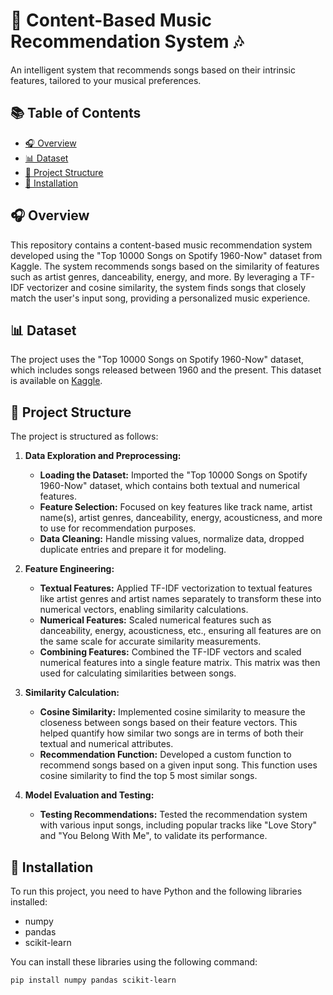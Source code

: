 # 🎵 Content-Based Music Recommendation System 🎶

An intelligent system that recommends songs based on their intrinsic features, tailored to your musical preferences.

## 📚 Table of Contents
- [🎧 Overview](#-overview)
- [📊 Dataset](#-dataset)
- [📂 Project Structure](#-project-structure)
- [🚀 Installation](#-installation)

## 🎧 Overview
This repository contains a content-based music recommendation system developed using the "Top 10000 Songs on Spotify 1960-Now" dataset from Kaggle. The system recommends songs based on the similarity of features such as artist genres, danceability, energy, and more. By leveraging a TF-IDF vectorizer and cosine similarity, the system finds songs that closely match the user's input song, providing a personalized music experience.

## 📊 Dataset
The project uses the "Top 10000 Songs on Spotify 1960-Now" dataset, which includes songs released between 1960 and the present. This dataset is available on [Kaggle](https://www.kaggle.com/datasets/joebeachcapital/top-10000-spotify-songs-1960-now/data).

## 📂 Project Structure

The project is structured as follows:

1. **Data Exploration and Preprocessing:**
   - **Loading the Dataset:** Imported the "Top 10000 Songs on Spotify 1960-Now" dataset, which contains both textual and numerical features.
   - **Feature Selection:** Focused on key features like track name, artist name(s), artist genres, danceability, energy, acousticness, and more to use for recommendation purposes.
   - **Data Cleaning:** Handle missing values, normalize data, dropped duplicate entries and prepare it for modeling.

2. **Feature Engineering:**
   - **Textual Features:** Applied TF-IDF vectorization to textual features like artist genres and artist names separately to transform these into numerical vectors, enabling similarity calculations.
   - **Numerical Features:** Scaled numerical features such as danceability, energy, acousticness, etc., ensuring all features are on the same scale for accurate similarity measurements.
   - **Combining Features:** Combined the TF-IDF vectors and scaled numerical features into a single feature matrix. This matrix was then used for calculating similarities between songs.

3. **Similarity Calculation:**
   - **Cosine Similarity:** Implemented cosine similarity to measure the closeness between songs based on their feature vectors. This helped quantify how similar two songs are in terms of both their textual and numerical attributes.
   - **Recommendation Function:** Developed a custom function to recommend songs based on a given input song. This function uses cosine similarity to find the top 5 most similar songs.

4. **Model Evaluation and Testing:**
   - **Testing Recommendations:** Tested the recommendation system with various input songs, including popular tracks like "Love Story" and "You Belong With Me", to validate its performance.

## 🚀 Installation
To run this project, you need to have Python and the following libraries installed:

- numpy
- pandas
- scikit-learn

You can install these libraries using the following command:
```bash
pip install numpy pandas scikit-learn
```